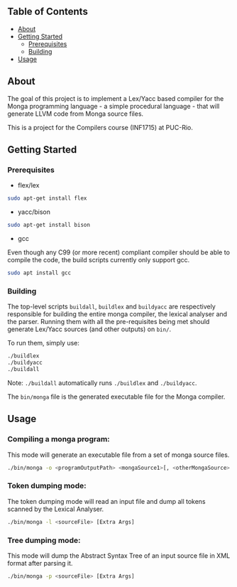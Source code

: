## Table of Contents

* [About](#about)
* [Getting Started](#getting-started)
  * [Prerequisites](#prerequisites)
  * [Building](#building)
* [Usage](#usage)

## About

The goal of this project is to implement a Lex/Yacc based compiler for the Monga programming language - a simple procedural language - that will generate LLVM code from Monga source files.

This is a project for the Compilers course (INF1715) at PUC-Rio.

## Getting Started

### Prerequisites

* flex/lex
```sh
sudo apt-get install flex
```

* yacc/bison
```sh
sudo apt-get install bison
```

* gcc

Even though any C99 (or more recent) compliant compiler should be able to compile the code, the build scripts currently only support gcc.

```sh
sudo apt install gcc
```

### Building

The top-level scripts ```buildall```, ```buildlex``` and ```buildyacc``` are respectively responsible for building the entire monga compiler, the lexical analyser and the parser. Running them with all the pre-requisites being met should generate Lex/Yacc sources (and other outputs) on ```bin/```.

To run them, simply use:

```sh
./buildlex
./buildyacc
./buildall
```

Note: ```./buildall``` automatically runs ```./buildlex``` and ```./buildyacc```.

The ```bin/monga``` file is the generated executable file for the Monga compiler.

## Usage

### Compiling a monga program:
This mode will generate an executable file from a set of monga source files.
```sh
./bin/monga -o <programOutputPath> <mongaSource1>[, <otherMongaSource>...] [Extra Args]
```

### Token dumping mode:
The token dumping mode will read an input file and dump all tokens scanned by the Lexical Analyser.
```sh
./bin/monga -l <sourceFile> [Extra Args]
```

### Tree dumping mode:
This mode will dump the Abstract Syntax Tree of an input source file in XML format after parsing it.
```sh
./bin/monga -p <sourceFile> [Extra Args]
```